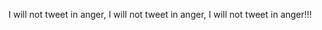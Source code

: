 <!--
id: 178662422
link: http://kevinisom.info/post/178662422/i-will-not-tweet-in-anger-i-will-not-tweet-in
slug: i-will-not-tweet-in-anger-i-will-not-tweet-in
date: Thu Sep 03 2009 20:41:56 GMT+1200 (NZST)
raw: {"blog_name":"kevinisom","id":178662422,"post_url":"http://kevinisom.info/post/178662422/i-will-not-tweet-in-anger-i-will-not-tweet-in","slug":"i-will-not-tweet-in-anger-i-will-not-tweet-in","type":"text","date":"2009-09-03 08:41:56 GMT","timestamp":1251967316,"state":"published","format":"html","reblog_key":"mxmIe56S","tags":[],"short_url":"http://tmblr.co/Zw68YyAfYmM","highlighted":[],"feed_item":"http://twitter.com/kev_nz/statuses/3727788806","from_feed_id":"650289","note_count":0,"title":null,"body":"<p>I will not tweet in anger, I will not tweet in anger, I will not tweet in anger!!!</p>"}
publish: 2009-09-03
tags: 
title: null
-->


I will not tweet in anger, I will not tweet in anger, I will not tweet
in anger!!!


